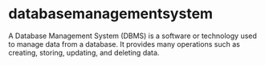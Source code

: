 # databasemanagementsystem
A Database Management System (DBMS) is a software or technology used to manage data from a database. It provides many operations such as creating, storing, updating, and deleting data.
